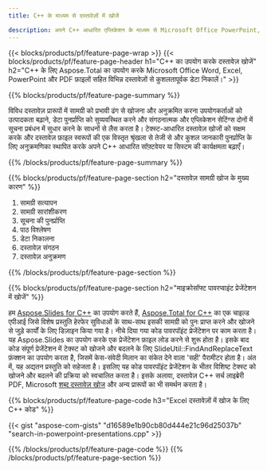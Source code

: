 ```yaml
---
title: C++ के माध्यम से दस्तावेज़ों में खोजें 

description: अपने C++ आधारित एप्लिकेशन के माध्यम से Microsoft Office PowerPoint, Excel, Word, PDF और अन्य सहित दस्तावेज़ खोजें।
---
```


{{< blocks/products/pf/feature-page-wrap >}}
{{< blocks/products/pf/feature-page-header h1="C++ का उपयोग करके दस्तावेज़ खोजें" h2="C++ के लिए Aspose.Total का उपयोग करके Microsoft Office Word, Excel, PowerPoint और PDF फ़ाइलों सहित विभिन्न दस्तावेज़ों से कुशलतापूर्वक डेटा निकालें।" >}}

{{% blocks/products/pf/feature-page-summary %}}

विविध दस्तावेज़ प्रारूपों में सामग्री को प्रभावी ढंग से खोजना और अनुक्रमित करना उपयोगकर्ताओं को उत्पादकता बढ़ाने, डेटा पुनर्प्राप्ति को सुव्यवस्थित करने और संगठनात्मक और एप्लिकेशन सेटिंग्स दोनों में सूचना प्रबंधन में सुधार करने के साधनों से लैस करता है। टेक्स्ट-आधारित दस्तावेज़ खोजों को सक्षम करके और दस्तावेज़ फ़ाइल स्वरूपों की एक विस्तृत श्रृंखला से तेजी से और कुशल जानकारी पुनर्प्राप्ति के लिए अनुक्रमणिका स्थापित करके अपने C++ आधारित सॉफ़्टवेयर या सिस्टम की कार्यक्षमता बढ़ाएँ।

{{% /blocks/products/pf/feature-page-summary  %}}

{{% blocks/products/pf/feature-page-section  h2="दस्तावेज़ सामग्री खोज के मुख्य कारण" %}}

1. सामग्री सत्यापन 
1. सामग्री सारांशीकरण 
1. सूचना की पुनर्प्राप्ति
1. पाठ विश्लेषण
1. डेटा निकालना 
1. दस्तावेज़ संगठन
1. दस्तावेज़ अनुक्रमण 



{{% /blocks/products/pf/feature-page-section %}}

{{% blocks/products/pf/feature-page-section  h2="माइक्रोसॉफ्ट पावरप्वाइंट प्रेजेंटेशन में खोजें" %}}

हम [Aspose.Slides for C++](https://products.aspose.com/slides/cpp/) का उपयोग करते हैं, [Aspose.Total for C++](https://products.aspose.com/total/cpp/) का एक चाइल्ड एपीआई जिसे विशेष प्रस्तुति हेरफेर सुविधाओं के साथ-साथ इसकी सामग्री को पुनः प्राप्त करने और खोजने से जुड़े कार्यों के लिए डिज़ाइन किया गया है। नीचे दिया गया कोड पावरपॉइंट प्रेजेंटेशन पर काम करता है। यह Aspose.Slides का उपयोग करके एक प्रेजेंटेशन फ़ाइल लोड करने से शुरू होता है। इसके बाद कोड संपूर्ण प्रेजेंटेशन में टेक्स्ट को खोजने और बदलने के लिए SlideUtil::FindAndReplaceText फ़ंक्शन का उपयोग करता है, जिसमें केस-संवेदी मिलान का संकेत देने वाला 'सही' पैरामीटर होता है। अंत में, यह अद्यतन प्रस्तुति को सहेजता है। इसलिए यह कोड पावरपॉइंट प्रेजेंटेशन के भीतर विशिष्ट टेक्स्ट को खोजने और बदलने की प्रक्रिया को स्वचालित करता है। इसके अलावा, दस्तावेज़ C++ सर्च लाइब्रेरी PDF, Microsoft [शब्द दस्तावेज़ खोज](https://products.aspose.com/total/cpp/search/word/) और अन्य प्रारूपों का भी समर्थन करता है।

{{% blocks/products/pf/feature-page-code h3="Excel दस्तावेज़ों में खोज के लिए C++ कोड" %}}

{{< gist "aspose-com-gists" "d16589e1b90cb80d444e21c96d25037b" "search-in-powerpoint-presentations.cpp" >}}

{{% /blocks/products/pf/feature-page-code  %}}
{{% /blocks/products/pf/feature-page-section %}}